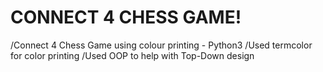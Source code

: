 # CONNECT 4 CHESS GAME!
/Connect 4 Chess Game using colour printing - Python3
/Used termcolor for color printing
/Used OOP to help with Top-Down design
